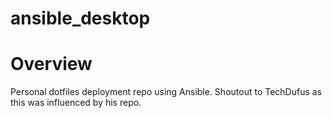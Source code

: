 # ansible_desktop

<h1>Overview</h1>

Personal dotfiles deployment repo using Ansible. Shoutout to TechDufus as this was influenced by his repo.  

